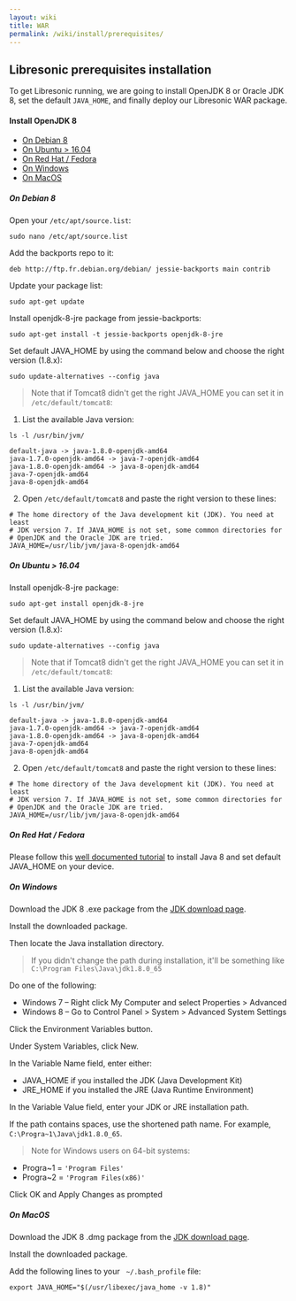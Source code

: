 ```yaml
---
layout: wiki
title: WAR
permalink: /wiki/install/prerequisites/
---
```

## Libresonic prerequisites installation

To get Libresonic running, we are going to install OpenJDK 8 or Oracle JDK 8, set the default `JAVA_HOME`, and finally deploy our Libresonic WAR package.

#### Install OpenJDK 8

- [On Debian 8](#on-debian-8)
- [On Ubuntu > 16.04](#on-ubuntu--1604)
- [On Red Hat / Fedora](#on-red-hat--fedora)
- [On Windows](#on-windows)
- [On MacOS](#on-macos)

##### On Debian 8

Open your `/etc/apt/source.list`:

```
sudo nano /etc/apt/source.list
```

Add the backports repo to it:

```
deb http://ftp.fr.debian.org/debian/ jessie-backports main contrib
```

Update your package list:

```
sudo apt-get update
```

Install openjdk-8-jre package from jessie-backports:

```
sudo apt-get install -t jessie-backports openjdk-8-jre
```

Set default JAVA_HOME by using the command below and choose the right version (1.8.x):

```
sudo update-alternatives --config java
```

> Note that if Tomcat8 didn't get the right JAVA_HOME you can set it in `/etc/default/tomcat8`:
1. List the available Java version:
```
ls -l /usr/bin/jvm/
```
```
default-java -> java-1.8.0-openjdk-amd64
java-1.7.0-openjdk-amd64 -> java-7-openjdk-amd64
java-1.8.0-openjdk-amd64 -> java-8-openjdk-amd64
java-7-openjdk-amd64
java-8-openjdk-amd64
```
2. Open `/etc/default/tomcat8` and paste the right version to these lines:
```
# The home directory of the Java development kit (JDK). You need at least
# JDK version 7. If JAVA_HOME is not set, some common directories for
# OpenJDK and the Oracle JDK are tried.
JAVA_HOME=/usr/lib/jvm/java-8-openjdk-amd64
```

##### On Ubuntu > 16.04

Install openjdk-8-jre package:

```
sudo apt-get install openjdk-8-jre
```

Set default JAVA_HOME by using the command below and choose the right version (1.8.x):

```
sudo update-alternatives --config java
```
> Note that if Tomcat8 didn't get the right JAVA_HOME you can set it in `/etc/default/tomcat8`:
1. List the available Java version:
```
ls -l /usr/bin/jvm/
```
```
default-java -> java-1.8.0-openjdk-amd64
java-1.7.0-openjdk-amd64 -> java-7-openjdk-amd64
java-1.8.0-openjdk-amd64 -> java-8-openjdk-amd64
java-7-openjdk-amd64
java-8-openjdk-amd64
```
2. Open `/etc/default/tomcat8` and paste the right version to these lines:
```
# The home directory of the Java development kit (JDK). You need at least
# JDK version 7. If JAVA_HOME is not set, some common directories for
# OpenJDK and the Oracle JDK are tried.
JAVA_HOME=/usr/lib/jvm/java-8-openjdk-amd64
```

##### On Red Hat / Fedora

Please follow this [well documented tutorial](https://www.digitalocean.com/community/tutorials/how-to-install-java-on-centos-and-fedora#install-oracle-java-8) to install Java 8  and set default JAVA_HOME on your device.

##### On Windows

Download the JDK 8 .exe package from the [JDK download page](http://www.oracle.com/technetwork/java/javase/downloads/jdk8-downloads-2133151.html).

Install the downloaded package.

Then locate the Java installation directory.
> If you didn't change the path during installation, it'll be something like `C:\Program Files\Java\jdk1.8.0_65`

Do one of the following:
- Windows 7 – Right click My Computer and select Properties > Advanced
- Windows 8 – Go to Control Panel > System > Advanced System Settings

Click the Environment Variables button.

Under System Variables, click New.

In the Variable Name field, enter either:
- JAVA_HOME if you installed the JDK (Java Development Kit)
- JRE_HOME if you installed the JRE (Java Runtime Environment)

In the Variable Value field, enter your JDK or JRE installation path.

If the path contains spaces, use the shortened path name.
For example, `C:\Progra~1\Java\jdk1.8.0_65`.
> Note for Windows users on 64-bit systems:
- Progra~1 = `'Program Files'`
- Progra~2 = `'Program Files(x86)'`

Click OK and Apply Changes as prompted

##### On MacOS

Download the JDK 8 .dmg package from the [JDK download page](http://www.oracle.com/technetwork/java/javase/downloads/jdk8-downloads-2133151.html).

Install the downloaded package.

Add the following lines to your ` ~/.bash_profile` file:

```
export JAVA_HOME="$(/usr/libexec/java_home -v 1.8)"
```
